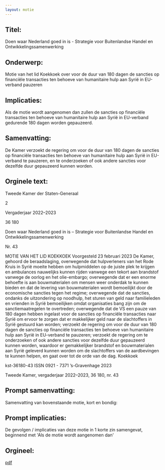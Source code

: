 ```yaml
---
layout: motie
---
```

## Titel:
Doen waar Nederland goed in is - Strategie voor Buitenlandse Handel en Ontwikkelingssamenwerking
## Onderwerp:
Motie van het lid Koekkoek over voor de duur van 180 dagen de sancties op financiële transacties ten behoeve van humanitaire hulp aan Syrië in EU-verband pauzeren
## Implicaties:
Als de motie wordt aangenomen dan zullen de sancties op financiële transacties ten behoeve van humanitaire hulp aan Syrië in EU-verband gedurende 180 dagen worden gepauzeerd.
## Samenvatting:

De Kamer verzoekt de regering om voor de duur van 180 dagen de sancties op financiële transacties ten behoeve van humanitaire hulp aan Syrië in EU-verband te pauzeren, en te onderzoeken of ook andere sancties voor dezelfde duur gepauzeerd kunnen worden.
## Orginele text:


Tweede Kamer der Staten-Generaal

2

Vergaderjaar 2022–2023

36 180

Doen waar Nederland goed in is – Strategie voor
Buitenlandse Handel en
Ontwikkelingssamenwerking

Nr. 43

MOTIE VAN HET LID KOEKKOEK
Voorgesteld 23 februari 2023
De Kamer,
gehoord de beraadslaging,
overwegende dat hulpverleners van het Rode Kruis in Syrië moeite
hebben om hulpmiddelen op de juiste plek te krijgen en ambulances
nauwelijks kunnen rijden vanwege een tekort aan brandstof vanwege de
oorlog en het olie-embargo;
overwegende dat er een enorme behoefte is aan bouwmaterialen om
mensen weer onderdak te kunnen bieden en dat de levering van bouwmaterialen wordt bemoeilijkt door de economische sancties tegen het
regime;
overwegende dat de sancties, ondanks de uitzondering op noodhulp, het
sturen van geld naar familieleden en vrienden in Syrië bemoeilijken
omdat organisaties bang zijn om de sanctiemaatregelen te overtreden;
overwegende dat de VS een pauze van 180 dagen hebben ingelast voor
de sancties op financiële transacties naar Syrië om ervoor te zorgen dat er
makkelijker geld naar de slachtoffers in Syrië gestuurd kan worden;
verzoekt de regering om voor de duur van 180 dagen de sancties op
financiële transacties ten behoeve van humanitaire hulp aan Syrië in
EU-verband te pauzeren;
verzoekt de regering om te onderzoeken of ook andere sancties voor
dezelfde duur gepauzeerd kunnen worden, waardoor er gemakkelijker
brandstof en bouwmaterialen aan Syrië geleverd kunnen worden om de
slachtoffers van de aardbevingen te kunnen helpen,
en gaat over tot de orde van de dag.
Koekkoek

kst-36180-43
ISSN 0921 - 7371
’s-Gravenhage 2023

Tweede Kamer, vergaderjaar 2022–2023, 36 180, nr. 43


## Prompt samenvatting:
Samenvatting van bovenstaande motie, kort en bondig:


## Prompt implicaties:
De gevolgen / implicaties van deze motie in 1 korte zin samengevat, beginnend met 'Als de motie wordt aangenomen dan' 

## Orgineel:
[pdf](https://gegevensmagazijn.tweedekamer.nl/OData/v4/2.0/Document(70c2d015-ae1b-4e0d-a14b-9712b06b5c34)/resource)
